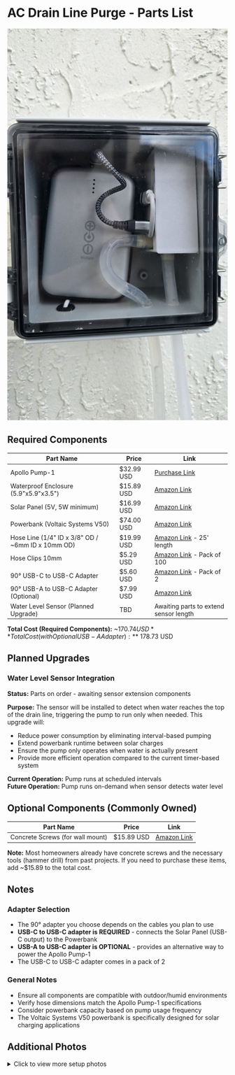 # AC Drain Line Purge - Parts List

![AC Drain Line Purge Setup](01%20-%20AC%20Drain%20Line%20Purge%20001.jpg)

## Required Components

| Part Name                                         | Price      | Link                                                                     |
| ------------------------------------------------- | ---------- | ------------------------------------------------------------------------ |
| Apollo Pump-1                                     | $32.99 USD | [Purchase Link](https://apolloautomation.com/products/pump-1-fluid-pump) |
| Waterproof Enclosure (5.9"x5.9"x3.5")             | $15.89 USD | [Amazon Link](https://a.co/d/6tjYrfX)                                    |
| Solar Panel (5V, 5W minimum)                      | $16.99 USD | [Amazon Link](https://a.co/d/c5WGivL)                                    |
| Powerbank (Voltaic Systems V50)                   | $74.00 USD | [Amazon Link](https://a.co/d/2uAGdkb)                                    |
| Hose Line (1/4" ID x 3/8" OD / ~6mm ID x 10mm OD) | $19.99 USD | [Amazon Link](https://a.co/d/aiOlvxr) - 25' length                       |
| Hose Clips 10mm                                   | $5.29 USD  | [Amazon Link](https://a.co/d/7FbnexI) - Pack of 100                      |
| 90° USB-C to USB-C Adapter                        | $5.60 USD  | [Amazon Link](https://a.co/d/dgOj4sL) - Pack of 2                        |
| 90° USB-A to USB-C Adapter (Optional)             | $7.99 USD  | [Amazon Link](https://a.co/d/ihet7Jt)                                    |
| Water Level Sensor (Planned Upgrade)              | TBD        | Awaiting parts to extend sensor length                                   |

**Total Cost (Required Components):** ~$170.74 USD  
**Total Cost (with Optional USB-A Adapter):** ~$178.73 USD

## Planned Upgrades

### Water Level Sensor Integration

**Status:** Parts on order - awaiting sensor extension components

**Purpose:** The sensor will be installed to detect when water reaches the top of the drain line, triggering the pump to run only when needed. This upgrade will:

- Reduce power consumption by eliminating interval-based pumping
- Extend powerbank runtime between solar charges
- Ensure the pump only operates when water is actually present
- Provide more efficient operation compared to the current timer-based system

**Current Operation:** Pump runs at scheduled intervals  
**Future Operation:** Pump runs on-demand when sensor detects water level

## Optional Components (Commonly Owned)

| Part Name                        | Price      | Link                                  |
| -------------------------------- | ---------- | ------------------------------------- |
| Concrete Screws (for wall mount) | $15.89 USD | [Amazon Link](https://a.co/d/f3adwhK) |

**Note:** Most homeowners already have concrete screws and the necessary tools (hammer drill) from past projects. If you need to purchase these items, add ~$15.89 to the total cost.

## Notes

### Adapter Selection

- The 90° adapter you choose depends on the cables you plan to use
- **USB-C to USB-C adapter is REQUIRED** - connects the Solar Panel (USB-C output) to the Powerbank
- **USB-A to USB-C adapter is OPTIONAL** - provides an alternative way to power the Apollo Pump-1
- The USB-C to USB-C adapter comes in a pack of 2

### General Notes

- Ensure all components are compatible with outdoor/humid environments
- Verify hose dimensions match the Apollo Pump-1 specifications
- Consider powerbank capacity based on pump usage frequency
- The Voltaic Systems V50 powerbank is specifically designed for solar charging applications

## Additional Photos

<details>
<summary>Click to view more setup photos</summary>

![Setup Photo 2](02%20-%20AC%20Drain%20Line%20Purge%20002.jpg)

![Setup Photo 3](03%20-%20AC%20Drain%20Line%20Purge%20003.jpg)

![Setup Photo 4](04%20-%20AC%20Drain%20Line%20Purge%20004.jpg)

</details>
